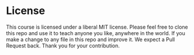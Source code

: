 # License

This course is licensed under a liberal MIT license. Please feel free to clone this repo and use it to teach anyone you like, anywhere in the world. If you make a change to any file in this repo and improve it. We expect a Pull Request back. Thank you for your contribution.   
